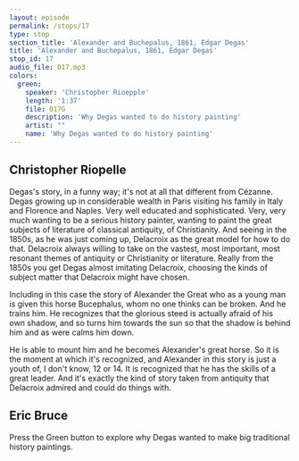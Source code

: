 ```yaml
---
layout: episode
permalink: /stops/17
type: stop
section_title: 'Alexander and Buchepalus, 1861, Edgar Degas'
title: 'Alexander and Buchepalus, 1861, Edgar Degas'
stop_id: 17
audio_file: 017.mp3
colors:
  green:
    speaker: 'Christopher Rioepple'
    length: '1:37'
    file: 017G
    description: 'Why Degas wanted to do history painting'
    artist: ""
    name: 'Why Degas wanted to do history painting'
---
```


## Christopher Riopelle

Degas's story, in a funny way; it's not at all that different from Cézanne.  Degas growing up in considerable wealth in Paris visiting his family in Italy and Florence and Naples. Very well educated and sophisticated. Very, very much wanting to be a serious history painter, wanting to paint the great subjects of literature of classical antiquity, of Christianity.  And seeing in the 1850s, as he was just coming up, Delacroix as the great model for how to do that.  Delacroix always willing to take on the vastest, most important, most resonant themes of antiquity or Christianity or literature. Really from the 1850s you get Degas almost imitating Delacroix, choosing the kinds of subject matter that Delacroix might have chosen.

Including in this case the story of Alexander the Great who as a young man is given this horse Bucephalus, whom no one thinks can be broken. And he trains him. He recognizes that the glorious steed is actually afraid of his own shadow, and so turns him towards the sun so that the shadow is behind him and as were calms him down.

He is able to mount him and he becomes Alexander's great horse.  So it is the moment at which it's recognized, and Alexander in this story is just a youth of, I don't know, 12 or 14. It is recognized that he has the skills of a great leader.  And it's exactly the kind of story taken from antiquity that Delacroix admired and could do things with.

## Eric Bruce

Press the Green button to explore why Degas wanted to make big traditional history paintings.
